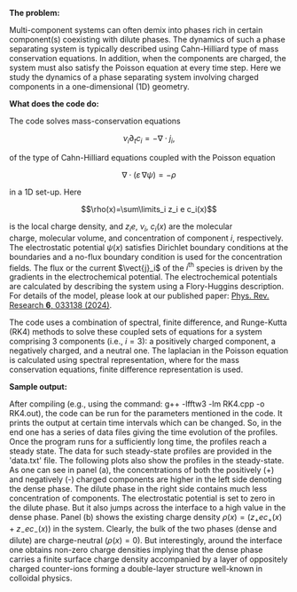 **The problem:**

Multi-component systems can often demix into phases rich in certain component(s) coexisting with dilute phases. The dynamics of such a phase separating system is typically described using Cahn-Hilliard type of mass conservation equations. In addition, when the components are charged, the system must also satisfy the Poisson equation at every time step. Here we study the dynamics of a phase separating system involving charged components in a one-dimensional (1D) geometry.

**What does the code do:**

The code solves mass-conservation equations

$$\nu_i\partial_t c_i=-\nabla\cdot j_i,$$ 

of the type of Cahn-Hilliard equations coupled with the Poisson equation 

$$\nabla\cdot\left(\varepsilon \, \nabla\psi\right) =-\rho$$ 

in a 1D set-up. Here 

$$\rho(x)=\sum\limits_i z_i e c_i(x)$$ 

is the local charge density, and $z_ie$, $\nu_i$, $c_i(x)$ are the molecular charge, molecular volume, and concentration of component $i$, respectively. The electrostatic potential $\psi(x)$ satisfies Dirichlet boundary conditions at the boundaries and a no-flux boundary condition is used for the concentration fields. The flux or the current $\vect{j}_i$ of the $i^{\mathrm{th}}$ species is driven by the gradients in the electrochemical potential. The electrochemical potentials are calculated by describing the system using a Flory-Huggins description. For details of the model, please look at our published paper: [Phys. Rev. Research **6**, 033138 (2024)](https://doi.org/10.1103/PhysRevResearch.6.033138).

The code uses a combination of spectral, finite difference, and Runge-Kutta (RK4) methods to solve these coupled sets of equations for a system comprising 3 components (i.e., $i=3$): a positively charged component, a negatively charged, and a neutral one. The laplacian in the Poisson equation is calculated using spectral representation, where for the mass conservation equations, finite difference representation is used.

**Sample output:**

After compiling (e.g., using the command: g++ -lfftw3 -lm RK4.cpp -o RK4.out), the code can be run for the parameters mentioned in the code. It prints the output at certain time intervals which can be changed. So, in the end one has a series of data files giving the time evolution of the profiles. Once the program runs for a sufficiently long time, the profiles reach a steady state. The data for such steady-state profiles are provided in the 'data.txt' file. The following plots also show the profiles in the steady-state. As one can see in panel (a), the concentrations of both the positively (+) and negatively (-) charged components are higher in the left side denoting the dense phase. The dilute phase in the right side contains much less concentration of components. The electrostatic potential is set to zero in the dilute phase. But it also jumps across the interface to a high value in the dense phase. Panel (b) shows the existing charge density $\rho(x)= \left(z_+ e c_+(x) + z_- e c_-(x)\right)$ in the system. Clearly, the bulk of the two phases (dense and dilute) are charge-neutral ($\rho(x)=0$). But interestingly, around the interface one obtains non-zero charge densities implying that the dense phase carries a finite surface charge density accompanied by a layer of oppositely charged counter-ions forming a double-layer structure well-known in colloidal physics.
